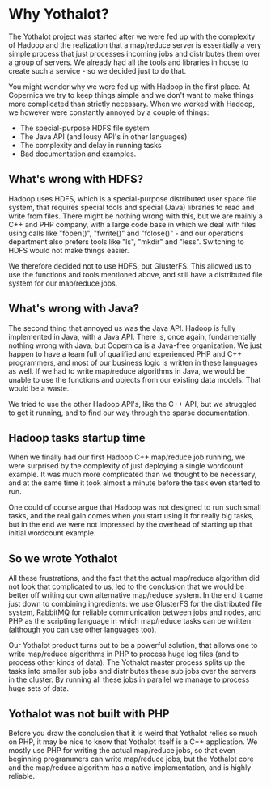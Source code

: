 # Why Yothalot?

The Yothalot project was started after we were fed up with the complexity
of Hadoop and the realization that a map/reduce server is essentially
a very simple process that just processes incoming jobs and distributes
them over a group of servers. We already had all the tools and libraries
in house to create such a service - so we decided just to do that.

You might wonder why we were fed up with Hadoop in the first place.
At Copernica we try to keep things simple and we don't want
to make things more complicated than strictly necessary. When we worked
with Hadoop, we however were constantly annoyed by a couple of things:

- The special-purpose HDFS file system
- The Java API (and lousy API's in other languages)
- The complexity and delay in running tasks
- Bad documentation and examples.


## What's wrong with HDFS?

Hadoop uses HDFS, which is a special-purpose distributed user space
file system, that requires special tools and special (Java) libraries
to read and write from files. There might be nothing wrong with this,
but we are mainly a C++ and PHP company, with a large code base
in which we deal with files using calls like "fopen()", "fwrite()" and
"fclose()" - and our operations department also prefers tools like "ls",
"mkdir" and "less". Switching to HDFS would not make things easier.

We therefore decided not to use HDFS, but GlusterFS. This allowed us
to use the functions and tools mentioned above, and still have a
distributed file system for our map/reduce jobs.


## What's wrong with Java?

The second thing that annoyed us was the Java API. Hadoop is fully
implemented in Java, with a Java API. There is, once again, fundamentally
nothing wrong with Java, but Copernica is a Java-free organization. We
just happen to have a team full of qualified and experienced PHP and
C++ programmers, and most of our business logic is written in these
languages as well. If we had to write map/reduce algorithms in Java,
we would be unable to use the functions and objects from our existing data
models. That would be a waste.

We tried to use the other Hadoop API's, like the C++ API, but we
struggled to get it running, and to find our way through the sparse
documentation.


## Hadoop tasks startup time

When we finally had our first Hadoop C++ map/reduce job running, we were
surprised by the complexity of just deploying a single wordcount
example. It was much more complicated than we thought to be necessary, and
at the same time it took almost a minute before the task even started
to run.

One could of course argue that Hadoop was not designed to run such
small tasks, and the real gain comes when you start using it for really
big tasks, but in the end we were not impressed by the overhead of
starting up that initial wordcount example.


## So we wrote Yothalot

All these frustrations, and the fact that the actual map/reduce
algorithm did not look that complicated to us, led to the conclusion that we
would be better off writing our own alternative map/reduce system. In
the end it came just down to combining ingredients: we use GlusterFS for
the distributed file system, RabbitMQ for reliable communication between
jobs and nodes, and PHP as the scripting language in which map/reduce
tasks can be written (although you can use other languages too).

Our Yothalot product turns out to be a powerful solution, that allows
one to write map/reduce algorithms in PHP to process huge log files (and
to process other kinds of data). The Yothalot master process splits up
the tasks into smaller sub jobs and distributes these sub jobs over the
servers in the cluster. By running all these jobs in parallel we manage
to process huge sets of data.


## Yothalot was not built with PHP

Before you draw the conclusion that it is weird that Yothalot relies
so much on PHP, it may be nice to know that Yothalot itself is a C++
application. We mostly use PHP for writing the actual map/reduce jobs, so that
even beginning programmers can write map/reduce jobs, but the Yothalot
core and the map/reduce algorithm has a native implementation, and is
highly reliable.
